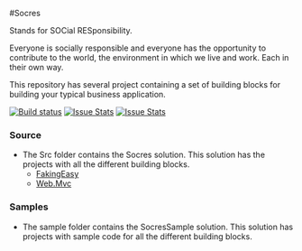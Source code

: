 #Socres

Stands for SOCial RESponsibility.

Everyone is socially responsible and everyone has the opportunity to contribute to the world, the environment in which we live and work. Each in their own way.

This repository has several project containing a set of building blocks for building your typical business application.

[![Build status][build-status-image]][build-status]  [![Issue Stats][pull-requests-image]][pull-requests]  [![Issue Stats][issues-closed-image]][issues-closed]

[build-status-image]: https://ci.appveyor.com/api/projects/status/ek97x5yray3psxxj/branch/master?svg=true
[build-status]: https://ci.appveyor.com/project/Socres/socres/branch/master
[pull-requests-image]: http://www.issuestats.com/github/Socres/socres/badge/pr
[pull-requests]: http://www.issuestats.com/github/Socres/socres
[issues-closed-image]: http://www.issuestats.com/github/Socres/socres/badge/issue
[issues-closed]: http://www.issuestats.com/github/Socres/socres

### Source
- The Src folder contains the Socres solution. This solution has the projects with all the different building blocks.
	- [FakingEasy](src/Socres.FakingEasy/README.md)
	- [Web.Mvc](src/Socres.Web.Mvc/README.md)

### Samples
- The sample folder contains the SocresSample solution. This solution has projects with sample code for all the different building blocks.
